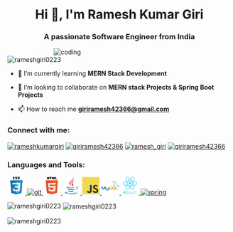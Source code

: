 <h1 align="center">Hi 👋, I'm Ramesh Kumar Giri</h1>
<h3 align="center">A passionate Software Engineer from India</h3>

<img align = "right" alt = "coding" width = "400"  src = "https://github.com/user-attachments/assets/1c95e46f-2734-45a9-a8a4-19a65ef25da4">

<p align="left"> <img src="https://komarev.com/ghpvc/?username=rameshgiri0223&label=Profile%20views&color=0e75b6&style=flat" alt="rameshgiri0223" /> </p>

- 🌱 I’m currently learning **MERN Stack Development**

- 👯 I’m looking to collaborate on **MERN stack Projects & Spring Boot Projects**

- 📫 How to reach me **giriramesh42366@gmail.com**

<h3 align="left">Connect with me:</h3>
<p align="left">
<a href="https://linkedin.com/in/rameshkumargiri" target="blank"><img align="center" src="https://raw.githubusercontent.com/rahuldkjain/github-profile-readme-generator/master/src/images/icons/Social/linked-in-alt.svg" alt="rameshkumargiri" height="30" width="40" /></a>
<a href="https://www.hackerrank.com/giriramesh42366" target="blank"><img align="center" src="https://raw.githubusercontent.com/rahuldkjain/github-profile-readme-generator/master/src/images/icons/Social/hackerrank.svg" alt="giriramesh42366" height="30" width="40" /></a>
<a href="https://www.leetcode.com/ramesh_giri" target="blank"><img align="center" src="https://raw.githubusercontent.com/rahuldkjain/github-profile-readme-generator/master/src/images/icons/Social/leet-code.svg" alt="ramesh_giri" height="30" width="40" /></a>
<a href="https://auth.geeksforgeeks.org/user/giriramesh42366" target="blank"><img align="center" src="https://raw.githubusercontent.com/rahuldkjain/github-profile-readme-generator/master/src/images/icons/Social/geeks-for-geeks.svg" alt="giriramesh42366" height="30" width="40" /></a>
</p>

<h3 align="left">Languages and Tools:</h3>
<p align="left"> <a href="https://www.w3schools.com/css/" target="_blank" rel="noreferrer"> <img src="https://raw.githubusercontent.com/devicons/devicon/master/icons/css3/css3-original-wordmark.svg" alt="css3" width="40" height="40"/> </a> <a href="https://git-scm.com/" target="_blank" rel="noreferrer"> <img src="https://www.vectorlogo.zone/logos/git-scm/git-scm-icon.svg" alt="git" width="40" height="40"/> </a> <a href="https://www.w3.org/html/" target="_blank" rel="noreferrer"> <img src="https://raw.githubusercontent.com/devicons/devicon/master/icons/html5/html5-original-wordmark.svg" alt="html5" width="40" height="40"/> </a> <a href="https://www.java.com" target="_blank" rel="noreferrer"> <img src="https://raw.githubusercontent.com/devicons/devicon/master/icons/java/java-original.svg" alt="java" width="40" height="40"/> </a> <a href="https://developer.mozilla.org/en-US/docs/Web/JavaScript" target="_blank" rel="noreferrer"> <img src="https://raw.githubusercontent.com/devicons/devicon/master/icons/javascript/javascript-original.svg" alt="javascript" width="40" height="40"/> </a> <a href="https://www.mysql.com/" target="_blank" rel="noreferrer"> <img src="https://raw.githubusercontent.com/devicons/devicon/master/icons/mysql/mysql-original-wordmark.svg" alt="mysql" width="40" height="40"/> </a> <a href="https://reactjs.org/" target="_blank" rel="noreferrer"> <img src="https://raw.githubusercontent.com/devicons/devicon/master/icons/react/react-original-wordmark.svg" alt="react" width="40" height="40"/> </a> <a href="https://spring.io/" target="_blank" rel="noreferrer"> <img src="https://www.vectorlogo.zone/logos/springio/springio-icon.svg" alt="spring" width="40" height="40"/> </a> </p>

<p><img align="left" src="https://github-readme-stats.vercel.app/api/top-langs?username=rameshgiri0223&show_icons=true&locale=en&layout=compact" alt="rameshgiri0223" /></p>

<p>&nbsp;<img align="center" src="https://github-readme-stats.vercel.app/api?username=rameshgiri0223&show_icons=true&locale=en" alt="rameshgiri0223" /></p>

<p><img align="center" src="https://github-readme-streak-stats.herokuapp.com/?user=rameshgiri0223&" alt="rameshgiri0223" /></p>
